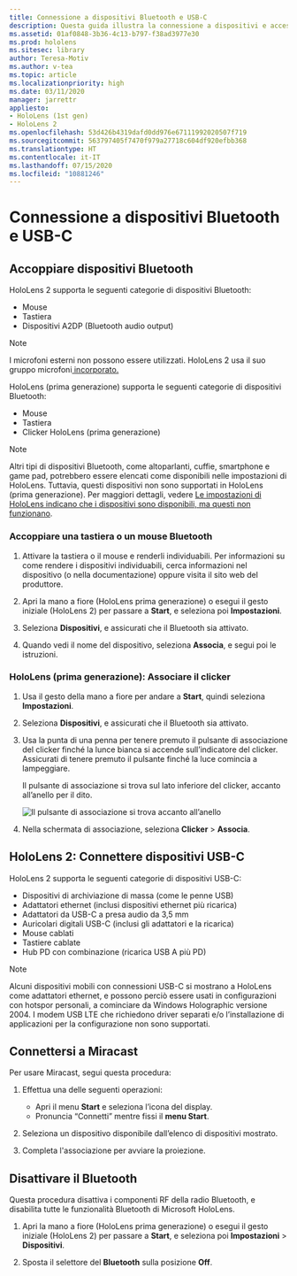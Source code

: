 ```yaml
---
title: Connessione a dispositivi Bluetooth e USB-C
description: Questa guida illustra la connessione a dispositivi e accessori Bluetooth e USB-C.
ms.assetid: 01af0848-3b36-4c13-b797-f38ad3977e30
ms.prod: hololens
ms.sitesec: library
author: Teresa-Motiv
ms.author: v-tea
ms.topic: article
ms.localizationpriority: high
ms.date: 03/11/2020
manager: jarrettr
appliesto:
- HoloLens (1st gen)
- HoloLens 2
ms.openlocfilehash: 53d426b4319dafd0dd976e67111992020507f719
ms.sourcegitcommit: 563797405f7470f979a27718c604df920efbb368
ms.translationtype: HT
ms.contentlocale: it-IT
ms.lasthandoff: 07/15/2020
ms.locfileid: "10881246"
---
```

# Connessione a dispositivi Bluetooth e USB-C

## Accoppiare dispositivi Bluetooth

HoloLens 2 supporta le seguenti categorie di dispositivi Bluetooth:

- Mouse
- Tastiera
- Dispositivi A2DP (Bluetooth audio output)

> [!NOTE]
> I microfoni esterni non possono essere utilizzati. HoloLens 2 usa il suo [](hololens2-hardware.md#audio-and-speech)gruppo microfoni[ incorporato.](hololens2-hardware.md#audio-and-speech)

HoloLens (prima generazione) supporta le seguenti categorie di dispositivi Bluetooth:

- Mouse
- Tastiera
- Clicker HoloLens (prima generazione)

> [!NOTE]
> Altri tipi di dispositivi Bluetooth, come altoparlanti, cuffie, smartphone e game pad, potrebbero essere elencati come disponibili nelle impostazioni di HoloLens. Tuttavia, questi dispositivi non sono supportati in HoloLens (prima generazione). Per maggiori dettagli, vedere [Le impostazioni di HoloLens indicano che i dispositivi sono disponibili, ma questi non funzionano](hololens-FAQ.md#hololens-settings-lists-devices-as-available-but-the-devices-dont-work).

### Accoppiare una tastiera o un mouse Bluetooth

1. Attivare la tastiera o il mouse e renderli individuabili. Per informazioni su come rendere i dispositivi individuabili, cerca informazioni nel dispositivo (o nella documentazione) oppure visita il sito web del produttore.

1. Apri la mano a fiore (HoloLens prima generazione) o esegui il gesto iniziale (HoloLens 2) per passare a **Start**, e seleziona poi **Impostazioni**.

1. Seleziona **Dispositivi**, e assicurati che il Bluetooth sia attivato.  

1. Quando vedi il nome del dispositivo, seleziona **Associa**, e segui poi le istruzioni.

### HoloLens (prima generazione): Associare il clicker

1. Usa il gesto della mano a fiore per andare a **Start**, quindi seleziona **Impostazioni**.

1. Seleziona **Dispositivi**, e assicurati che il Bluetooth sia attivato.

1. Usa la punta di una penna per tenere premuto il pulsante di associazione del clicker finché la lunce bianca si accende sull’indicatore del clicker. Assicurati di tenere premuto il pulsante finché la luce comincia a lampeggiare.   

   Il pulsante di associazione si trova sul lato inferiore del clicker, accanto all’anello per il dito.
   
   ![Il pulsante di associazione si trova accanto all’anello](images/use-hololens-clicker-1.png)
   
1. Nella schermata di associazione, seleziona **Clicker** > **Associa**.

## HoloLens 2: Connettere dispositivi USB-C

HoloLens 2 supporta le seguenti categorie di dispositivi USB-C:

- Dispositivi di archiviazione di massa (come le penne USB)
- Adattatori ethernet (inclusi dispositivi ethernet più ricarica)
- Adattatori da USB-C a presa audio da 3,5 mm
- Auricolari digitali USB-C (inclusi gli adattatori e la ricarica)
- Mouse cablati
- Tastiere cablate
- Hub PD con combinazione (ricarica USB A più PD)

> [!NOTE]
> Alcuni dispositivi mobili con connessioni USB-C si mostrano a HoloLens come adattatori ethernet, e possono perciò essere usati in configurazioni con hotspor personali, a cominciare da Windows Holographic versione 2004. I modem USB LTE che richiedono driver separati e/o l’installazione di applicazioni per la configurazione non sono supportati.

## Connettersi a Miracast

Per usare Miracast, segui questa procedura:

1. Effettua una delle seguenti operazioni:  

   - Apri il menu **Start** e seleziona l’icona del display.
   - Pronuncia “Connetti” mentre fissi il **menu Start**.  

1. Seleziona un dispositivo disponibile dall’elenco di dispositivi mostrato.

1. Completa l'associazione per avviare la proiezione.

## Disattivare il Bluetooth

Questa procedura disattiva i componenti RF della radio Bluetooth, e disabilita tutte le funzionalità Bluetooth di Microsoft HoloLens.

1. Apri la mano a fiore (HoloLens prima generazione) o esegui il gesto iniziale (HoloLens 2) per passare a **Start**, e seleziona poi **Impostazioni** > **Dispositivi**.

1. Sposta il selettore del **Bluetooth** sulla posizione **Off**.
